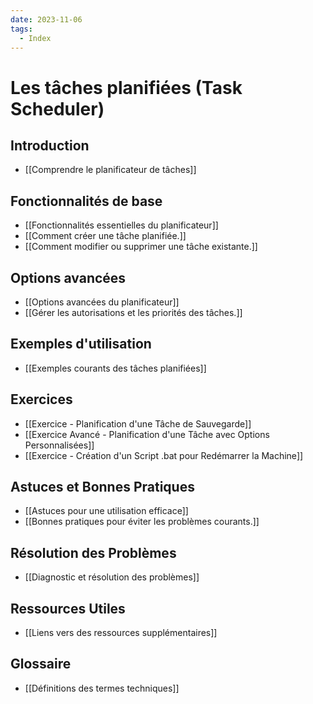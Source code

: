 ```yaml
---
date: 2023-11-06
tags:
  - Index
---
```

# Les tâches planifiées (Task Scheduler)

## Introduction
- [[Comprendre le planificateur de tâches]]

## Fonctionnalités de base
- [[Fonctionnalités essentielles du planificateur]]
- [[Comment créer une tâche planifiée.]]
- [[Comment modifier ou supprimer une tâche existante.]]
## Options avancées
- [[Options avancées du planificateur]]
- [[Gérer les autorisations et les priorités des tâches.]]
## Exemples d'utilisation
- [[Exemples courants des tâches planifiées]]

## Exercices
- [[Exercice - Planification d'une Tâche de Sauvegarde]]
- [[Exercice Avancé - Planification d'une Tâche avec Options Personnalisées]]
- [[Exercice - Création d'un Script .bat pour Redémarrer la Machine]]
## Astuces et Bonnes Pratiques
- [[Astuces pour une utilisation efficace]]
- [[Bonnes pratiques pour éviter les problèmes courants.]]

## Résolution des Problèmes
- [[Diagnostic et résolution des problèmes]]

## Ressources Utiles
- [[Liens vers des ressources supplémentaires]]

## Glossaire
- [[Définitions des termes techniques]]
